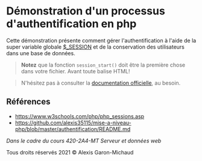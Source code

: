 # Démonstration d'un processus d'authentification en php

Cette démonstration présente comment gérer l'authentification à l'aide de la super variable globale [$_SESSION](https://www.w3schools.com/php/php_sessions.asp) et de la conservation des utilisateurs dans une base de données.

> **Notez** que la fonction `session_start()` doit être la première chose dans votre fichier. Avant toute balise HTML!

> N'hésitez pas à consulter la [documentation officielle](https://www.w3schools.com/php/php_sessions.asp), au besoin.

## Références

- <https://www.w3schools.com/php/php_sessions.asp>
- <https://github.com/alexis35115/mise-a-niveau-php/blob/master/authentification/README.md>

_Dans le cadre du cours 420-2A4-MT Serveur et données web_

Tous droits réservés 2021 © Alexis Garon-Michaud
